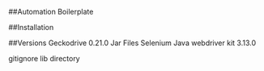 ##Automation Boilerplate

##Installation


##Versions
Geckodrive 0.21.0
Jar Files
Selenium Java webdriver kit 3.13.0

gitignore
lib directory